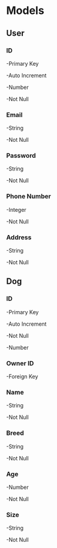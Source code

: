 # Models

## User

### ID

-Primary Key

-Auto Increment

-Number

-Not Null

### Email

-String

-Not Null

### Password

-String

-Not Null

### Phone Number

-Integer

-Not Null

### Address

-String

-Not Null

## Dog

### ID

-Primary Key

-Auto Increment

-Not Null

-Number

### Owner ID

-Foreign Key

### Name

-String

-Not Null

### Breed

-String

-Not Null

### Age

-Number

-Not Null

### Size

-String

-Not Null